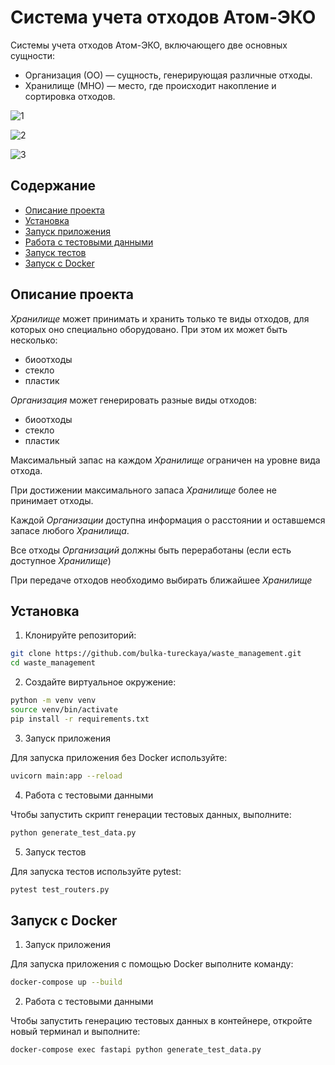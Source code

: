 # Система учета отходов Атом-ЭКО

Системы учета отходов Атом-ЭКО, включающего две основных сущности:

- Организация (ОО) — сущность, генерирующая различные отходы.
- Хранилище (МНО) — место, где происходит накопление и сортировка отходов.

![1](https://github.com/user-attachments/assets/af23820c-eaa3-4b44-92d5-ca0e375a0d33)

![2](https://github.com/user-attachments/assets/c816247c-4819-4869-a529-114555ecacb9)

![3](https://github.com/user-attachments/assets/3f22d07c-903b-4da2-a057-14d57bfc0e88)


## Содержание

- [Описание проекта](#описание-проекта)
- [Установка](#установка)
- [Запуск приложения](#запуск-приложения)
- [Работа с тестовыми данными](#работа-с-тестовыми-данными)
- [Запуск тестов](#запуск-тестов)
- [Запуск с Docker](#запуск-с-docker)

## Описание проекта

*Хранилище* может принимать и хранить только те виды отходов, для которых оно специально оборудовано. При этом их может быть несколько:
- биоотходы
- стекло
- пластик

*Организация* может генерировать разные виды отходов:
- биоотходы
- стекло
- пластик

Максимальный запас на каждом *Хранилище* ограничен на уровне вида отхода.

При достижении максимального запаса *Хранилище* более не принимает отходы.

Каждой *Организации* доступна информация о расстоянии и оставшемся запасе любого *Хранилища*.

Все отходы *Организаций* должны быть переработаны (если есть доступное *Хранилище*)

При передаче отходов необходимо выбирать ближайшее *Хранилище*


## Установка

1. Клонируйте репозиторий:

```bash
git clone https://github.com/bulka-tureckaya/waste_management.git
cd waste_management
```
2. Создайте виртуальное окружение:

```bash
python -m venv venv
source venv/bin/activate
pip install -r requirements.txt
```
3. Запуск приложения

Для запуска приложения без Docker используйте:
```bash
uvicorn main:app --reload
```
4. Работа с тестовыми данными

Чтобы запустить скрипт генерации тестовых данных, выполните:
```bash
python generate_test_data.py
```
5. Запуск тестов

Для запуска тестов используйте pytest:
```bash
pytest test_routers.py
```
## Запуск с Docker
1. Запуск приложения

Для запуска приложения с помощью Docker выполните команду:
```bash
docker-compose up --build
```
2. Работа с тестовыми данными

Чтобы запустить генерацию тестовых данных в контейнере, откройте новый терминал и выполните:
```bash
docker-compose exec fastapi python generate_test_data.py
```
